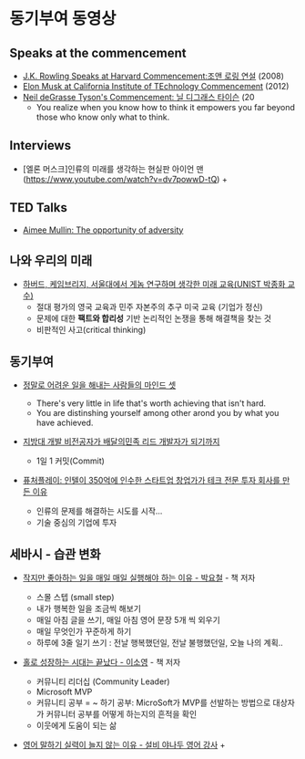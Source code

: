 # 동기부여 동영상 


## Speaks at the commencement

* [J.K. Rowling Speaks at Harvard Commencement:조앤 로링 연설](https://www.youtube.com/watch?v=F-ASkoDyvko) (2008)
* [Elon Musk at California Institute of TEchnology Commencement](https://www.youtube.com/watch?v=MxZpaJK74Y4) (2012)
* [Neil deGrasse Tyson's Commencement: 닐 디그래스 타이슨](https://www.youtube.com/watch?v=dGJya2dpjko) (20
     - You realize when you know how to think it empowers you far beyond those who know only what to think. 
     
## Interviews

* [엘론 머스크]인류의 미래를 생각하는 현실판 아이언 맨(https://www.youtube.com/watch?v=dv7powwD-tQ)
  + 

## TED Talks

* [Aimee Mullin: The opportunity of adversity](https://www.youtube.com/watch?v=dTwXeZ4GkzI)


## 나와 우리의 미래

* [하버드, 케임브리지, 서울대에서 게놈 연구하며 생각한 미래 교육(UNIST 박종화 교수)](https://www.youtube.com/watch?v=tbjBSYthRY4) 
  + 절대 평가의 영국 교육과 민주 자본주의 추구 미국 교육 (기업가 정신) 
  + 문제에 대한 **팩트와 합리성** 기반 논리적인 논쟁을 통해 해결책을 찾는 것
  * 비판적인 사고(critical thinking)
  
## 동기부여
 
* [정말로 어려운 일을 해내는 사람들의 마인드 셋](https://www.youtube.com/watch?v=JeW7kNLizbA)
  + There's very little in life that's worth achieving that isn't hard.
  + You are distinshing yourself among other arond you by what you have achieved.
 
* [지방대 개발 비전공자가 배달의민족 리드 개발자가 되기까지](https://www.youtube.com/watch?v=V9AGvwPmnZU)
  + 1일 1 커밋(Commit)

* [퓨처플레이: 인텔이 350억에 인수한 스타트업 창업가가 테크 전문 투자 회사를 만든 이유](https://www.youtube.com/watch?v=qNd18juwqes)
  + 인류의 문제를 해결하는 시도를 시작... 
  + 기술 중심의 기업에 투자

## 세바시 - 습관 변화

* [작지만 좋아하는 일을 매일 매일 실행해야 하는 이유 - 박요철](https://www.youtube.com/watch?v=rXD_p5tk21U) - 책 저자
   + 스몰 스텝 (small step)
   + 내가 행복한 일을 조금씩 해보기 
   + 매일 아침 글을 쓰기, 매일 아침 영어 문장 5개 씩 외우기
   + 매일 무엇인가 꾸준하게 하기
   + 하루에 3줄 일기 쓰기 : 전날 행복했던일, 전날 불행했던일, 오늘 나의 계획..
  
* [홀로 성장하는 시대는 끝났다 - 이소영](https://www.youtube.com/watch?v=7i3UOP43-3o) - 책 저자
   + 커뮤니티 리더십 (Community Leader)
   + Microsoft MVP 
   + 커뮤니티 공부 = ~ 하기 공부: MicroSoft가 MVP를 선발하는 방법으로 대상자가 커뮤니터 공부를 어떻게 하는지의 흔적을 확인
   + 이웃에게 도움이 되는 삶
   
* [영어 말하기 실력이 늘지 않는 이유 - 설비 야나두 영어 강사](https://www.youtube.com/watch?v=pQMRvtMsTdQ)
     +
   
   
   
   
   
